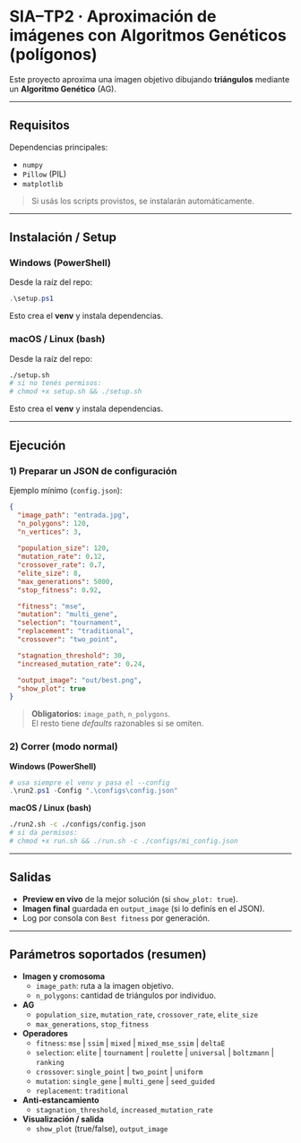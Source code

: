 # SIA–TP2 · Aproximación de imágenes con Algoritmos Genéticos (polígonos)

Este proyecto aproxima una imagen objetivo dibujando **triángulos** mediante un **Algoritmo Genético** (AG).  

---

## Requisitos

Dependencias principales:
- `numpy`
- `Pillow` (PIL)
- `matplotlib`

> Si usás los scripts provistos, se instalarán automáticamente.

---


## Instalación / Setup

### Windows (PowerShell)
Desde la raíz del repo:
```powershell
.\setup.ps1
```
Esto crea el **venv** y instala dependencias.

### macOS / Linux (bash)
Desde la raíz del repo:
```bash
./setup.sh
# si no tenés permisos:
# chmod +x setup.sh && ./setup.sh
```
Esto crea el **venv** y instala dependencias.

---

## Ejecución

### 1) Preparar un JSON de configuración
Ejemplo mínimo (`config.json`):
```json
{
  "image_path": "entrada.jpg",
  "n_polygons": 120,
  "n_vertices": 3,
  
  "population_size": 120,
  "mutation_rate": 0.12,
  "crossover_rate": 0.7,
  "elite_size": 8,
  "max_generations": 5000,
  "stop_fitness": 0.92,

  "fitness": "mse",                 
  "mutation": "multi_gene",         
  "selection": "tournament",        
  "replacement": "traditional",     
  "crossover": "two_point",         

  "stagnation_threshold": 30,
  "increased_mutation_rate": 0.24,

  "output_image": "out/best.png",
  "show_plot": true
}
```

> **Obligatorios:** `image_path`, `n_polygons`.  
> El resto tiene *defaults* razonables si se omiten.

### 2) Correr (modo normal)

**Windows (PowerShell)**
```powershell
# usa siempre el venv y pasa el --config
.\run2.ps1 -Config ".\configs\config.json"
```

**macOS / Linux (bash)**
```bash
./run2.sh -c ./configs/config.json
# si da permisos:
# chmod +x run.sh && ./run.sh -c ./configs/mi_config.json
```

---

## Salidas

- **Preview en vivo** de la mejor solución (si `show_plot: true`).
- **Imagen final** guardada en `output_image` (si lo definís en el JSON).
- Log por consola con `Best fitness` por generación.

---

## Parámetros soportados (resumen)

- **Imagen y cromosoma**
  - `image_path`: ruta a la imagen objetivo.
  - `n_polygons`: cantidad de triángulos por individuo.
- **AG**
  - `population_size`, `mutation_rate`, `crossover_rate`, `elite_size`
  - `max_generations`, `stop_fitness`
- **Operadores**
  - `fitness`: `mse` | `ssim` | `mixed` | `mixed_mse_ssim` | `deltaE`
  - `selection`: `elite` | `tournament` | `roulette` | `universal` | `boltzmann` | `ranking`
  - `crossover`: `single_point` | `two_point` | `uniform`
  - `mutation`: `single_gene` | `multi_gene` | `seed_guided`
  - `replacement`: `traditional` 
- **Anti‑estancamiento**
  - `stagnation_threshold`, `increased_mutation_rate`
- **Visualización / salida**
  - `show_plot` (true/false), `output_image`

